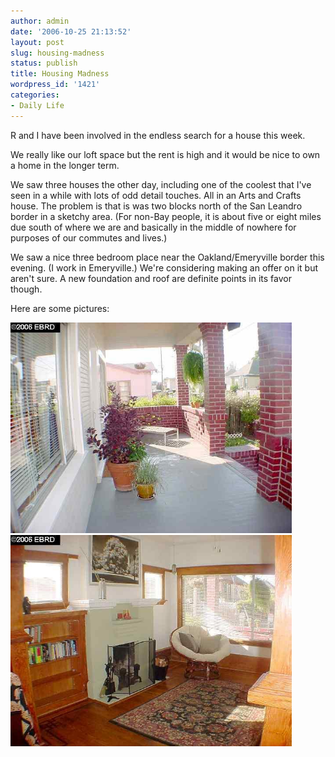 ```yaml
---
author: admin
date: '2006-10-25 21:13:52'
layout: post
slug: housing-madness
status: publish
title: Housing Madness
wordpress_id: '1421'
categories:
- Daily Life
---
```

R and I have been involved in the endless search for a house this week.



We really like our loft space but the rent is high and it would be nice to own a home in the longer term.



We saw three houses the other day, including one of the coolest that I've seen in a while with lots of odd detail touches. All in an Arts and Crafts house. The problem is that is was two blocks north of the San Leandro border in a sketchy area. (For non-Bay people, it is about five or eight miles due south of where we are and basically in the middle of nowhere for purposes of our commutes and lives.)



We saw a nice three bedroom place near the Oakland/Emeryville border this evening. (I work in Emeryville.) We're considering making an offer on it but aren't sure. A new foundation and roof are definite points in its favor though.



Here are some pictures:



<img src="/images/40216800.jpg" width="450" />



<img src="/images/40216800_P03.jpg" width="450" />
